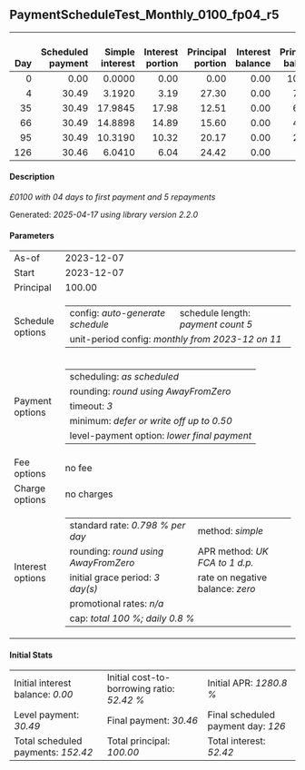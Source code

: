 <h2>PaymentScheduleTest_Monthly_0100_fp04_r5</h2>
<table>
    <thead style="vertical-align: bottom;">
        <th style="text-align: right;">Day</th>
        <th style="text-align: right;">Scheduled payment</th>
        <th style="text-align: right;">Simple interest</th>
        <th style="text-align: right;">Interest portion</th>
        <th style="text-align: right;">Principal portion</th>
        <th style="text-align: right;">Interest balance</th>
        <th style="text-align: right;">Principal balance</th>
        <th style="text-align: right;">Total simple interest</th>
        <th style="text-align: right;">Total interest</th>
        <th style="text-align: right;">Total principal</th>
    </thead>
    <tr style="text-align: right;">
        <td class="ci00">0</td>
        <td class="ci01" style="white-space: nowrap;">0.00</td>
        <td class="ci02">0.0000</td>
        <td class="ci03">0.00</td>
        <td class="ci04">0.00</td>
        <td class="ci05">0.00</td>
        <td class="ci06">100.00</td>
        <td class="ci07">0.0000</td>
        <td class="ci08">0.00</td>
        <td class="ci09">0.00</td>
    </tr>
    <tr style="text-align: right;">
        <td class="ci00">4</td>
        <td class="ci01" style="white-space: nowrap;">30.49</td>
        <td class="ci02">3.1920</td>
        <td class="ci03">3.19</td>
        <td class="ci04">27.30</td>
        <td class="ci05">0.00</td>
        <td class="ci06">72.70</td>
        <td class="ci07">3.1920</td>
        <td class="ci08">3.19</td>
        <td class="ci09">27.30</td>
    </tr>
    <tr style="text-align: right;">
        <td class="ci00">35</td>
        <td class="ci01" style="white-space: nowrap;">30.49</td>
        <td class="ci02">17.9845</td>
        <td class="ci03">17.98</td>
        <td class="ci04">12.51</td>
        <td class="ci05">0.00</td>
        <td class="ci06">60.19</td>
        <td class="ci07">21.1765</td>
        <td class="ci08">21.17</td>
        <td class="ci09">39.81</td>
    </tr>
    <tr style="text-align: right;">
        <td class="ci00">66</td>
        <td class="ci01" style="white-space: nowrap;">30.49</td>
        <td class="ci02">14.8898</td>
        <td class="ci03">14.89</td>
        <td class="ci04">15.60</td>
        <td class="ci05">0.00</td>
        <td class="ci06">44.59</td>
        <td class="ci07">36.0663</td>
        <td class="ci08">36.06</td>
        <td class="ci09">55.41</td>
    </tr>
    <tr style="text-align: right;">
        <td class="ci00">95</td>
        <td class="ci01" style="white-space: nowrap;">30.49</td>
        <td class="ci02">10.3190</td>
        <td class="ci03">10.32</td>
        <td class="ci04">20.17</td>
        <td class="ci05">0.00</td>
        <td class="ci06">24.42</td>
        <td class="ci07">46.3853</td>
        <td class="ci08">46.38</td>
        <td class="ci09">75.58</td>
    </tr>
    <tr style="text-align: right;">
        <td class="ci00">126</td>
        <td class="ci01" style="white-space: nowrap;">30.46</td>
        <td class="ci02">6.0410</td>
        <td class="ci03">6.04</td>
        <td class="ci04">24.42</td>
        <td class="ci05">0.00</td>
        <td class="ci06">0.00</td>
        <td class="ci07">52.4264</td>
        <td class="ci08">52.42</td>
        <td class="ci09">100.00</td>
    </tr>
</table>
<h4>Description</h4>
<p><i>£0100 with 04 days to first payment and 5 repayments</i></p>
<p>Generated: <i>2025-04-17 using library version 2.2.0</i></p>
<h4>Parameters</h4>
<table>
    <tr>
        <td>As-of</td>
        <td>2023-12-07</td>
    </tr>
    <tr>
        <td>Start</td>
        <td>2023-12-07</td>
    </tr>
    <tr>
        <td>Principal</td>
        <td>100.00</td>
    </tr>
    <tr>
        <td>Schedule options</td>
        <td>
            <table>
                <tr>
                    <td>config: <i>auto-generate schedule</i></td>
                    <td>schedule length: <i><i>payment count</i> 5</i></td>
                </tr>
                <tr>
                    <td colspan="2" style="white-space: nowrap;">unit-period config: <i>monthly from 2023-12 on 11</i></td>
                </tr>
            </table>
        </td>
    </tr>
    <tr>
        <td>Payment options</td>
        <td>
            <table>
                <tr>
                    <td>scheduling: <i>as scheduled</i></td>
                </tr>
                <tr>
                    <td>rounding: <i>round using AwayFromZero</i></td>
                </tr>
                <tr>
                    <td>timeout: <i>3</i></td>
                </tr>
                <tr>
                    <td>minimum: <i>defer&nbsp;or&nbsp;write&nbsp;off&nbsp;up&nbsp;to&nbsp;0.50</i></td>
                </tr>
                <tr>
                    <td>level-payment option: <i>lower&nbsp;final&nbsp;payment</i></td>
                </tr>
            </table>
        </td>
    </tr>
    <tr>
        <td>Fee options</td>
        <td>no fee
        </td>
    </tr>
    <tr>
        <td>Charge options</td>
        <td>no charges
        </td>
    </tr>
    <tr>
        <td>Interest options</td>
        <td>
            <table>
                <tr>
                    <td>standard rate: <i>0.798 % per day</i></td>
                    <td>method: <i>simple</i></td>
                </tr>
                <tr>
                    <td>rounding: <i>round using AwayFromZero</i></td>
                    <td>APR method: <i>UK FCA to 1 d.p.</i></td>
                </tr>
                <tr>
                    <td>initial grace period: <i>3 day(s)</i></td>
                    <td>rate on negative balance: <i>zero</i></td>
                </tr>
                <tr>
                    <td colspan="2">promotional rates: <i><i>n/a</i></i></td>
                </tr>
                <tr>
                    <td colspan="2">cap: <i>total 100 %; daily 0.8 %</td>
                </tr>
            </table>
        </td>
    </tr>
</table>
<h4>Initial Stats</h4>
<table>
    <tr>
        <td>Initial interest balance: <i>0.00</i></td>
        <td>Initial cost-to-borrowing ratio: <i>52.42 %</i></td>
        <td>Initial APR: <i>1280.8 %</i></td>
    </tr>
    <tr>
        <td>Level payment: <i>30.49</i></td>
        <td>Final payment: <i>30.46</i></td>
        <td>Final scheduled payment day: <i>126</i></td>
    </tr>
    <tr>
        <td>Total scheduled payments: <i>152.42</i></td>
        <td>Total principal: <i>100.00</i></td>
        <td>Total interest: <i>52.42</i></td>
    </tr>
</table>
